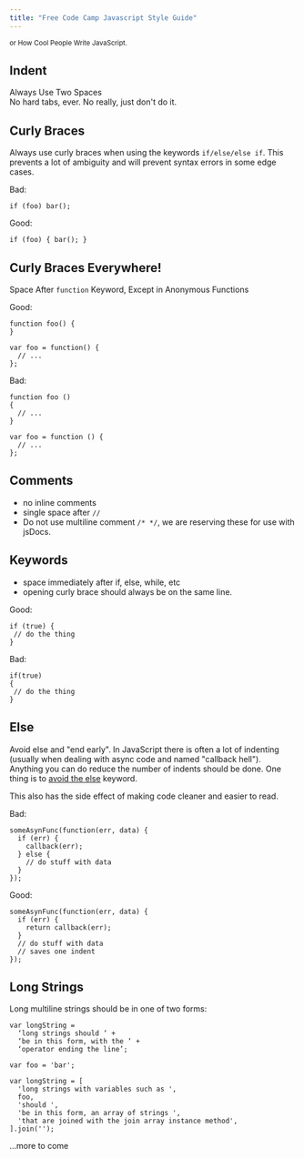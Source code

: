 ```yaml
---
title: "Free Code Camp Javascript Style Guide"
---
```


<small>or How Cool People Write JavaScript.</small>

## Indent

Always Use Two Spaces  
No hard tabs, ever. No really, just don't do it.

## Curly Braces

Always use curly braces when using the keywords `if/else/else if`. This prevents a lot of ambiguity and will prevent syntax errors in some edge cases.

Bad:

    if (foo) bar();

Good:

    if (foo) { bar(); }

## Curly Braces Everywhere!

Space After `function` Keyword, Except in Anonymous Functions

Good:

    function foo() {
    }

    var foo = function() {
      // ...
    };

Bad:

    function foo ()
    {
      // ...
    }

    var foo = function () {
      // ...
    };

## Comments

*   no inline comments
*   single space after `//`
*   Do not use multiline comment `/* */`, we are reserving these for use with jsDocs.

## Keywords

*   space immediately after if, else, while, etc
*   opening curly brace should always be on the same line.

Good:

    if (true) {
     // do the thing
    }

Bad:

    if(true)
    {
     // do the thing
    }

## Else

Avoid else and "end early". In JavaScript there is often a lot of indenting (usually when dealing with async code and named "callback hell"). Anything you can do reduce the number of indents should be done. One thing is to [avoid the else](http://blog.timoxley.com/post/47041269194/avoid-else-return-early) keyword.

This also has the side effect of making code cleaner and easier to read.

Bad:

    someAsynFunc(function(err, data) {
      if (err) {
        callback(err);
      } else {
        // do stuff with data
      }
    });

Good:

    someAsynFunc(function(err, data) {
      if (err) {
        return callback(err);
      }
      // do stuff with data
      // saves one indent
    });

## Long Strings

Long multiline strings should be in one of two forms:

    var longString =
      ‘long strings should ‘ +
      ‘be in this form, with the ‘ +
      ‘operator ending the line’;

    var foo = 'bar';

    var longString = [
      'long strings with variables such as ',
      foo,
      'should ',
      'be in this form, an array of strings ',
      'that are joined with the join array instance method',
    ].join('');

...more to come
